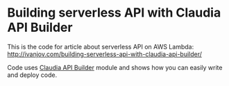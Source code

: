 # Building serverless API with Claudia API Builder
This is the code for article about serverless API on AWS Lambda: http://ivanjov.com/building-serverless-api-with-claudia-api-builder/

Code uses [Claudia API Builder](https://github.com/claudiajs/claudia-api-builder) module and shows how you can easily write and deploy code.
